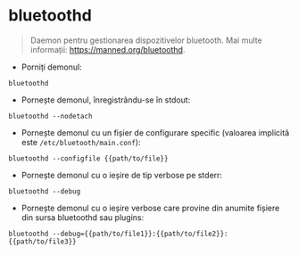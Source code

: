 # bluetoothd

> Daemon pentru gestionarea dispozitivelor bluetooth.
> Mai multe informații: <https://manned.org/bluetoothd>.

- Porniți demonul:

`bluetoothd`

- Pornește demonul, înregistrându-se în stdout:

`bluetoothd --nodetach`

- Pornește demonul cu un fișier de configurare specific (valoarea implicită este `/etc/bluetooth/main.conf`):

`bluetoothd --configfile {{path/to/file}}`

- Pornește demonul cu o ieșire de tip verbose pe stderr:

`bluetoothd --debug`

- Pornește demonul cu o ieșire verbose care provine din anumite fișiere din sursa bluetoothd sau plugins:

`bluetoothd --debug={{path/to/file1}}:{{path/to/file2}}:{{path/to/file3}}`
